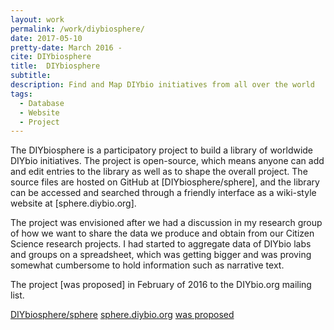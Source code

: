 ```yaml
---
layout: work
permalink: /work/diybiosphere/
date: 2017-05-10
pretty-date: March 2016 -
cite: DIYbiosphere
title:  DIYbiosphere
subtitle:
description: Find and Map DIYbio initiatives from all over the world
tags:
  - Database
  - Website
  - Project
---
```


The DIYbiosphere is a participatory project to build a library of worldwide DIYbio initiatives. The project is open-source, which means anyone can add and edit entries to the library as well as to shape the overall project. The source files are hosted on GitHub at [DIYbiosphere/sphere], and the library can be accessed and searched through a friendly interface as a wiki-style website at [sphere.diybio.org].

The project was envisioned after we had a discussion in my research group of how we want to share the data we produce and obtain from our Citizen Science research projects. I had started to aggregate data of DIYbio labs and groups on a spreadsheet, which was getting bigger and was proving somewhat cumbersome to hold information such as narrative text.

The project [was proposed] in February of 2016 to the DIYbio.org mailing list.






[DIYbiosphere/sphere](https://github.com/DIYbiosphere/sphere)
[sphere.diybio.org](http://sphere.diybio.org/)
[was proposed](https://groups.google.com/d/msg/diybio/eK3cgIvGbsQ/2PkfzXh8AQAJ)
